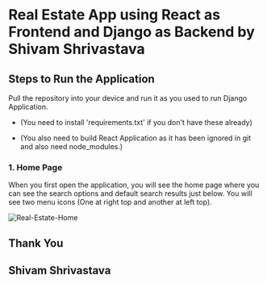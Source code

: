 # Real Estate App using React as Frontend and Django as Backend by Shivam Shrivastava

## Steps to Run the Application

Pull the repository into your device and run it as you used to run Django Application.

- (You need to install 'requirements.txt' if you don't have these already)

- (You also need to build React Application as it has been ignored in git and also need node_modules.)

### 1. Home Page

When you first open the application, you will see the home page where you can see the search options and default search results just below. You will see two menu icons (One at right top and another at left top).

![Real-Estate-Home](https://user-images.githubusercontent.com/71542496/126948127-24f67fa6-ff8e-4055-9ad3-3d92c893b247.png)

## Thank You

## Shivam Shrivastava
